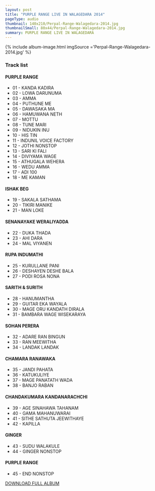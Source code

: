 ```yaml
---
layout: post
title: "PURPLE RANGE LIVE IN WALAGEDARA 2014"
pageType: audio
thumbnail: 140x210/Perpal-Range-Walagedara-2014.jpg
thumbnailSmall: 80x44/Perpal-Range-Walagedara-2014.jpg
summary: PURPLE RANGE LIVE IN WALAGEDARA
---
```


<div class="ab-player" data-boourl="https://audioboom.com/publishing/playlist/v3?autoplay=false&boo_content_type=playlist&data_for_content_type=1276135&image_option=small&link_color=%2358d1eb&player_theme=light&show_title=true&src=https%3A%2F%2Fapi.audioboom.com%2Fplaylists%2F1276135-purple-range-live-in-walagedara-2014" data-boowidth="100%" data-maxheight="285" data-iframestyle="background-color:transparent; display:block; min-width:300px; max-width:700px;" style="background-color:transparent;"></div><script type="text/javascript">(function() { var po = document.createElement("script"); po.type = "text/javascript"; po.async = true; po.src = "https://d15mj6e6qmt1na.cloudfront.net/cdn/embed.js"; var s = document.getElementsByTagName("script")[0]; s.parentNode.insertBefore(po, s); })();</script>

{% include album-image.html imgSource ='Perpal-Range-Walagedara-2014.jpg' %}

### Track list 

#### PURPLE RANGE

- 01 - KANDA KADIRA  
- 02 - LOWA DARUNUMA  
- 03 - AMMA  
- 04 - PUTHUNE ME  
- 05 - DAWASAKA MA 
- 06 - HAMUWANA NETH 
- 07 - MOTTU  
- 08 - TUNE MARI 
- 09 - NIDUKIN INU 
- 10 - HIS TIN  
- 11 - INDUNIL VOICE FACTORY 
- 12 - JOTHI NONSTOP  
- 13 - SARI KI FALI 
- 14 - DIVIYAMA WAGE 
- 15 - ATHUGALA WEHERA  
- 16 - WEDU AMMA 
- 17 - ADI 100  
- 18 - ME KAMAN 

#### ISHAK BEG

- 19 - SAKALA SATHAMA 
- 20 - TIKIRI MANIKE 
- 21 - MAN LOKE 

#### SENANAYAKE WERALIYADDA

- 22 - DUKA THADA 
- 23 - AHI DARA 
- 24 - MAL VIYANEN 

#### RUPA INDUMATHI

- 25 - KURULLANE PANI  
- 26 - DESHAYEN DESHE BALA  
- 27 - PODI ROSA NONA  

#### SARITH & SURITH

- 28 - HANUMANTHA 
- 29 - GUITAR EKA WAYALA 
- 30 - MAGE ORU KANDATH DIRALA 
- 31 - BAMBARA WAGE WISEKARAYA  

#### SOHAN PERERA

- 32 - ADARE RAN BINGUN  
- 33 - RAN MEEWITHA 
- 34 - LANDAK LANDAK  

#### CHAMARA RANAWAKA

- 35 - JANDI PAHATA  
- 36 - KATUKULIYE  
- 37 - MAGE PANATATH WADA  
- 38 - BANJO RABAN 

#### CHANDAKUMARA KANDANARACHCHI 

- 39 - AGE SINAHAWA TAHANAM 
- 40 - GAMA MAHANUWARAI 
- 41 - SITHE SATHUTA JEEWITHAYE  
- 42 - KAPILLA 

#### GINGER

- 43 - SUDU WALAKULE 
- 44 - GINGER NONSTOP  

#### PURPLE RANGE

- 45 - END NONSTOP 

<a 
  href="http://www.mediafire.com/download/1crixbtqby3uuyy/PURPLE_RANGE_LIVE_IN_WALAGEDARA_2014.rar"
  class="btn" 
  target="_blank">
  DOWNLOAD FULL ALBUM
</a>
